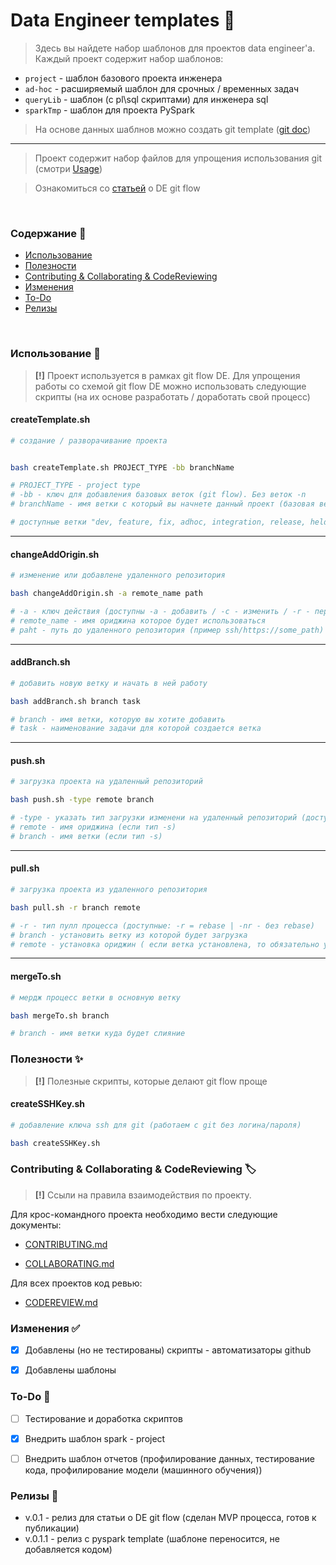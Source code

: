 # Data Engineer templates :rocket:

> Здесь вы найдете набор шаблонов для проектов data engineer'a. Каждый проект содержит набор шаблонов:
* `project` - шаблон базового проекта инженера
* `ad-hoc` - расширяемый шаблон для срочных / временных задач
* `queryLib` - шаблон (с pl\sql скриптами) для инженера sql
* `sparkTmp` - шаблон для проекта PySpark

> На основе данных шаблнов можно создать git template ([git doc](https://docs.github.com/en/github/creating-cloning-and-archiving-repositories/creating-a-template-repository))

--------------
> Проект содержит  набор файлов для упрощения использования git (смотри [Usage](#usage))

> Ознакомиться со [статьей]() о DE git flow

<br>

### Содержание :pencil:
* [Использование](#usage)
* [Полезности](#usage_h)
* [Contributing & Collaborating & CodeReviewing](#contributing-collaborating-codeReviewing)
* [Изменения](#changelog)
* [To-Do](#to-do)
* [Релизы](#releases)

<br>

### Использование :construction_worker:

> **[!]** Проект используется в рамках git flow DE. Для упрощения работы со схемой git flow DE можно использовать следующие скрипты (на их основе разработать / доработать свой процесс)

<a name="usage"></a>

#### createTemplate.sh
```bash
# создание / разворачивание проекта


bash createTemplate.sh PROJECT_TYPE -bb branchName

# PROJECT_TYPE - project type
# -bb - ключ для добавления базовых веток (git flow). Без веток -n
# branchName - имя ветки с который вы начнете данный проект (базовая ветка: master, dev & etc)

# доступные ветки "dev, feature, fix, adhoc, integration, release, held, controlTest"
```

-------------

#### changeAddOrigin.sh

```bash
# изменение или добавлене удаленного репозитория

bash changeAddOrigin.sh -a remote_name path

# -a - ключ действия (доступны -a - добавить / -c - изменить / -r - переименовать)
# remote_name - имя ориджина которое будет использоваться
# paht - путь до удаленного репозитория (пример ssh/https://some_path)

```

-------------

#### addBranch.sh

```bash
# добавить новую ветку и начать в ней работу

bash addBranch.sh branch task

# branch - имя ветки, которую вы хотите добавить
# task - наименование задачи для которой создается ветка
```

-------------

#### push.sh

```bash
# загрузка проекта на удаленный репозиторий

bash push.sh -type remote branch

# -type - указать тип загрузки изменени на удаленный репозиторий (доступные типы: -c - обычный тип загрузки в текущий ориджин и ветку / -s - установка ориджина и ветки куда будет совершена загрузка)
# remote - имя ориджина (если тип -s)
# branch - имя ветки (если тип -s)
```


-------------

#### pull.sh

```bash
# загрузка проекта из удаленного репозитория

bash pull.sh -r branch remote

# -r - тип пулл процесса (доступные: -r = rebase | -nr - без rebase)
# branch - установить ветку из которой будет загрузка
# remote - установка ориджин ( если ветка установлена, то обязательно установить ориджин)
```


-------------

#### mergeTo.sh

```bash
# мердж процесс ветки в основную ветку

bash mergeTo.sh branch

# branch - имя ветки куда будет слияние
```


### Полезности :sparkles:

> **[!]** Полезные скрипты, которые делают git flow проще

<a name="usage_h"></a>

#### createSSHKey.sh

```bash
# добавление ключа ssh для git (работаем с git без логина/пароля)

bash createSSHKey.sh
```




### Contributing & Collaborating & CodeReviewing :label:

<a name="contributing-collaborating-codeReviewing"></a>

> **[!]** Ссыли на правила взаимодействия по проекту.

Для крос-командного проекта необходимо вести следующие документы:

* [CONTRIBUTING.md](templates/project/CONTRIBUTING.md)

* [COLLABORATING.md](templates/project/COLLABORATING.md)

Для всех проектов код ревью:

* [CODEREVIEW.md](templates/project/CODEREVIEW.md)



### Изменения :white_check_mark:

<a name="changelog"></a>

 - [x] Добавлены (но не тестированы) скрипты - автоматизаторы github
 - [x] Добавлены шаблоны


### To-Do :construction:

<a name="to-do"></a>

- [ ] Тестирование и доработка скриптов
- [x] Внедрить шаблон spark - project
- [ ] Внедрить шаблон отчетов (профилирование данных, тестирование кода, профилирование модели (машинного обучения))



### Релизы :bookmark:

<a name="releases"></a>

* v.0.1 - релиз для статьи о DE git flow (сделан MVP процесса, готов к публикации)
* v.0.1.1 - релиз с pyspark template (шаблоне переносится, не добавляется кодом)
